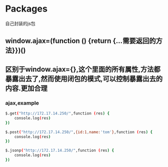 # Packages
自己封装的js包
## window.ajax=(function () {return {...需要返回的方法}})()
## 区别于window.ajax={},这个里面的所有属性,方法都暴露出去了,然而使用闭包的模式,可以控制暴露出去的内容.更加合理
### ajax,example
```sh
$.get("http://172.17.14.250/",function (res) {
    console.log(res)
})

$.post("http://172.17.14.250/",{id:1,name:'tom'},function (res) {
    console.log(res)
})

$.jsonp("http://172.17.14.250/",function (res) {
    console.log(res)
})
```

